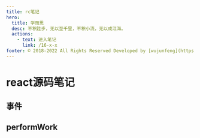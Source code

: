 ```yaml
---
title: rc笔记
hero:
  title: 学而思
  desc: 不积跬步，无以至千里，不积小流，无以成江海。
  actions:
    - text: 进入笔记
      link: /16-x-x
footer: © 2018-2022 All Rights Reserved Developed by [wujunfeng](https://www.junfengshow.com)
---
```


# react源码笔记
## 事件
## performWork
